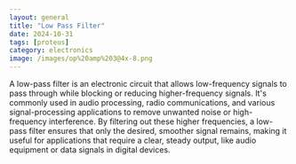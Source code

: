 ```yaml
---
layout: general
title: "Low Pass Filter"
date: 2024-10-31
tags: [proteus]
category: electronics
image: /images/op%20amp%203@4x-8.png
---
```



A low-pass filter is an electronic circuit that allows low-frequency signals to pass through while blocking or reducing higher-frequency signals. It's commonly used in audio processing, radio communications, and various signal-processing applications to remove unwanted noise or high-frequency interference. By filtering out these higher frequencies, a low-pass filter ensures that only the desired, smoother signal remains, making it useful for applications that require a clear, steady output, like audio equipment or data signals in digital devices.